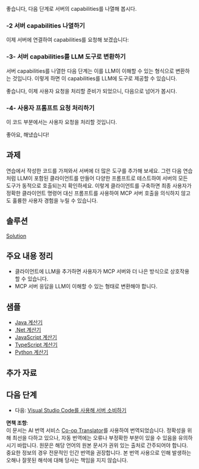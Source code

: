 <!--
CO_OP_TRANSLATOR_METADATA:
{
  "original_hash": "f74887f51a69d3f255cb83d0b517c623",
  "translation_date": "2025-07-13T18:49:25+00:00",
  "source_file": "03-GettingStarted/03-llm-client/README.md",
  "language_code": "ko"
}
-->
좋습니다, 다음 단계로 서버의 capabilities를 나열해 봅시다.

### -2 서버 capabilities 나열하기

이제 서버에 연결하여 capabilities를 요청해 보겠습니다:

### -3- 서버 capabilities를 LLM 도구로 변환하기

서버 capabilities를 나열한 다음 단계는 이를 LLM이 이해할 수 있는 형식으로 변환하는 것입니다. 이렇게 하면 이 capabilities를 LLM에 도구로 제공할 수 있습니다.

좋습니다, 이제 사용자 요청을 처리할 준비가 되었으니, 다음으로 넘어가 봅시다.

### -4- 사용자 프롬프트 요청 처리하기

이 코드 부분에서는 사용자 요청을 처리할 것입니다.

좋아요, 해냈습니다!

## 과제

연습에서 작성한 코드를 가져와서 서버에 더 많은 도구를 추가해 보세요. 그런 다음 연습처럼 LLM이 포함된 클라이언트를 만들어 다양한 프롬프트로 테스트하여 서버의 모든 도구가 동적으로 호출되는지 확인하세요. 이렇게 클라이언트를 구축하면 최종 사용자가 정확한 클라이언트 명령어 대신 프롬프트를 사용하여 MCP 서버 호출을 의식하지 않고도 훌륭한 사용자 경험을 누릴 수 있습니다.

## 솔루션

[Solution](/03-GettingStarted/03-llm-client/solution/README.md)

## 주요 내용 정리

- 클라이언트에 LLM을 추가하면 사용자가 MCP 서버와 더 나은 방식으로 상호작용할 수 있습니다.
- MCP 서버 응답을 LLM이 이해할 수 있는 형태로 변환해야 합니다.

## 샘플

- [Java 계산기](../samples/java/calculator/README.md)
- [.Net 계산기](../../../../03-GettingStarted/samples/csharp)
- [JavaScript 계산기](../samples/javascript/README.md)
- [TypeScript 계산기](../samples/typescript/README.md)
- [Python 계산기](../../../../03-GettingStarted/samples/python)

## 추가 자료

## 다음 단계

- 다음: [Visual Studio Code를 사용해 서버 소비하기](../04-vscode/README.md)

**면책 조항**:  
이 문서는 AI 번역 서비스 [Co-op Translator](https://github.com/Azure/co-op-translator)를 사용하여 번역되었습니다. 정확성을 위해 최선을 다하고 있으나, 자동 번역에는 오류나 부정확한 부분이 있을 수 있음을 유의하시기 바랍니다. 원문은 해당 언어의 원본 문서가 권위 있는 출처로 간주되어야 합니다. 중요한 정보의 경우 전문적인 인간 번역을 권장합니다. 본 번역 사용으로 인해 발생하는 오해나 잘못된 해석에 대해 당사는 책임을 지지 않습니다.